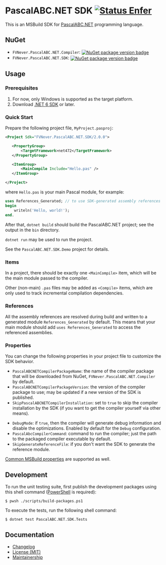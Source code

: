 PascalABC.NET SDK [![Status Enfer][status-enfer]][andivionian-status-classifier]
=================

This is an MSBuild SDK for [PascalABC.NET][pascalabc.net] programming language.

NuGet
-----

- `FVNever.PascalABC.NET.Compiler`: [<img valign="middle" src="https://img.shields.io/nuget/v/FVNever.PascalABC.NET.Compiler" alt="NuGet package version badge">][nuget.compiler.package]
- `FVNever.PascalABC.NET.SDK`: [<img valign="middle" src="https://img.shields.io/nuget/v/FVNever.PascalABC.NET.SDK" alt="NuGet package version badge">][nuget.sdk.package]

Usage
-----

### Prerequisites

1. For now, only Windows is supported as the target platform.
2. Download [.NET 6 SDK][dotnet.sdk] or later.

### Quick Start

Prepare the following project file, `MyProject.pasproj`:

```xml
<Project Sdk="FVNever.PascalABC.NET.SDK/2.0.0">

   <PropertyGroup>
       <TargetFramework>net472</TargetFramework>
   </PropertyGroup>

   <ItemGroup>
       <MainCompile Include="Hello.pas" />
   </ItemGroup>

</Project>
```

where `Hello.pas` is your main Pascal module, for example:

```pas
uses References_Generated; // to use SDK-generated assembly references
begin
    writeln('Hello, world!');
end.
```

After that, `dotnet build` should build the PascalABC.NET project; see the output in the `bin` directory.

`dotnet run` may be used to run the project.

See the `PascalABC.NET.SDK.Demo` project for details.

### Items

In a project, there should be exactly one `<MainCompile>` item, which will be the main module passed to the compiler.

Other (non-main) `.pas` files may be added as `<Compile>` items, which are only used to track incremental compilation dependencies.

### References

All the assembly references are resolved during build and written to a generated module `References_Generated` by default. This means that your main module should add `uses References_Generated` to access the referenced assemblies.

### Properties

You can change the following properties in your project file to customize the SDK behavior.

<!-- Sdk.props -->
- `PascalABCNETCompilerPackageName`: the name of the compiler package that will be downloaded from NuGet, `FVNever.PascalABC.NET.Compiler` by default.
- `PascalABCNETCompilerPackageVersion`: the version of the compiler package to use; may be updated if a new version of the SDK is published.
- `SkipPascalABCNETCompilerInstallation`: set to `true` to skip the compiler installation by the SDK (if you want to get the compiler yourself via other means).

<!-- Sdk.targets -->
- `DebugMode`: if `true`, then the compiler will generate debug information and disable the optimizations. Enabled by default for the `Debug` configuration.
- `PascalAbcCompilerCommand`: command to run the compiler; just the path to the packaged compiler executable by default.
- `SkipGenerateReferenceFile`: if you don't want the SDK to generate the reference module.

[Common MSBuild properties][msbuild.common-properties] are supported as well.

Development
-----------

To run the unit testing suite, first publish the development packages using this shell command ([PowerShell][powershell] is required):

```console
$ pwsh ./scripts/build-packages.ps1
```

To execute the tests, run the following shell command:

```console
$ dotnet test PascalABC.NET.SDK.Tests
```

Documentation
-------------

- [Changelog][docs.changelog]
- [License (MIT)][docs.license]
- [Maintainership][docs.maintainership]

[andivionian-status-classifier]: https://github.com/ForNeVeR/andivionian-status-classifier#status-enfer-
[docs.changelog]: CHANGELOG.md
[docs.license]: LICENSE.md
[docs.maintainership]: MAINTAINERSHIP.md
[dotnet.sdk]: https://dotnet.microsoft.com/en-us/download
[msbuild.common-properties]: https://learn.microsoft.com/en-us/visualstudio/msbuild/common-msbuild-project-properties?view=vs-2022
[nuget.compiler.package]: https://www.nuget.org/packages/FVNever.PascalABC.NET.Compiler/
[nuget.sdk.package]: https://www.nuget.org/packages/FVNever.PascalABC.NET.SDK/
[pascalabc.net.downloads]: http://pascalabc.net/en/download
[pascalabc.net]: http://pascalabc.net/en/
[powershell]: https://learn.microsoft.com/en-us/powershell/scripting/install/installing-powershell?view=powershell-7.2
[status-enfer]: https://img.shields.io/badge/status-enfer-orange.svg
